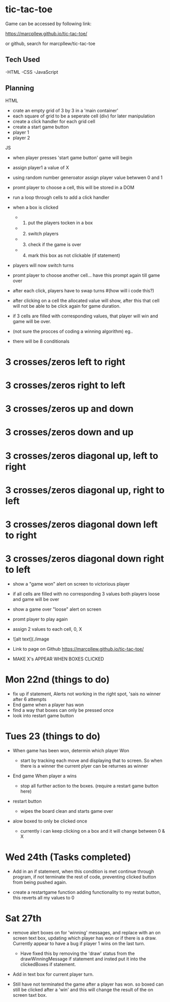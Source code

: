 # tic-tac-toe

Game can be accessed by following link:

https://marcpllew.github.io/tic-tac-toe/

or github, search for marcpllew/tic-tac-toe

## Tech Used

-HTML
-CSS
-JavaScript

## Planning

HTML

-   crate an empty grid of 3 by 3 in a 'main container'
-   each square of grid to be a seperate cell (div) for later manipulation
-   create a click handler for each grid cell
-   create a start game button
-   player 1
-   player 2

JS

-   when player presses 'start game button' game will begin

-   assign player1 a value of X
-   using random number generoator assign player value betwwen 0 and 1
-   promt player to choose a cell, this will be stored in a DOM
-   run a loop through cells to add a click handler
-   when a box is clicked
    -   1. put the players tocken in a box
    -   2. switch players
    -   3. check if the game is over
    -   4. mark this box as not clickable (if statement)
-   players will now switch turns
-   promt player to choose another cell... have this prompt again till game over
-   after each click, players have to swap turns #(how will i code this?)
-   after clicking on a cell the allocated value will show, after this that cell will not be able to be click again for game duration.
-   if 3 cells are filled with corresponding values, that player will win and game will be over.

-   (not sure the procces of coding a winning algorithm) eg..
-   there will be 8 conditionals

# 3 crosses/zeros left to right

# 3 crosses/zeros right to left

# 3 crosses/zeros up and down

# 3 crosses/zeros down and up

# 3 crosses/zeros diagonal up, left to right

# 3 crosses/zeros diagonal up, right to left

# 3 crosses/zeros diagonal down left to right

# 3 crosses/zeros diagonal down right to left

-   show a "game won" alert on screen to victorious player
-   if all cells are filled with no corresponding 3 values both players loose and game will be over
-   show a game over "loose" alert on screen
-   promt player to play again

-   assign 2 values to each cell, 0, X

-   ![alt text](./image
-   Link to page on Github https://marcpllew.github.io/tic-tac-toe/

-   MAKE X's APPEAR WHEN BOXES CLICKED

# Mon 22nd (things to do)

-   fix up if statement, Alerts not working in the right spot, 'sais no winner after 6 attempts
-   End game when a player has won
-   find a way that boxes can only be pressed once
-   look into restart game button

# Tues 23 (things to do)

-   When game has been won, determin which player Won

    -   start by tracking each move and displaying that to screen. So when there is a winner the current plyer can be returnes as winner

-   End game When player a wins
    -   stop all further action to the boxes. (require a restart game button here)
-   restart button
    -   wipes the board clean and starts game over
-   alow boxed to only be clicked once
    -   currently i can keep clicking on a box and it will change between 0 & X

# Wed 24th (Tasks completed)

-   Add in an if statement, when this condition is met continue through program, if not terminate the rest of code, preventing clicked button from being pushed again.

-   create a restartgame function adding functionality to my restat button, this reverts all my values to 0

# Sat 27th

-   remove alert boxes on for 'winning' messages, and replace with an on screen text box, updating which player has won or if there is a draw.
    Currently appear to have a bug if player 1 wins on the last turn.

    -   Have fixed this by removing the 'draw' status from the drawWinningMessage if statement and insted put it into the clickedBoxes if statement.

-   Add in text box for current player turn.

-   Still have not terminated the game after a player has won. so boxed can still be clicked after a 'win' and this will change the result of the on screen taxt box.
